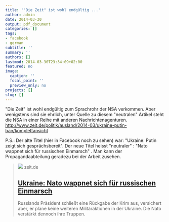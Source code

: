 ```yaml
---
title: '"Die Zeit" ist wohl endgültig ...'
author: admin
date: 2014-03-30
output: pdf_document
categories: []
tags:
- facebook
- german
subtitle: ''
summary: ''
authors: []
lastmod: 2014-03-30T23:34:09+02:00
featured: no
image:
  caption: ''
  focal_point: ''
  preview_only: no
projects: []
slug: []
---
```

"Die Zeit" ist wohl endgültig zum Sprachrohr der NSA verkommen. Aber wenigstens sind sie ehrlich, unter Quelle zu diesem "neutralen" Artikel steht die NSA in einer Reihe mit anderen Nachrichtenagenturen. http://www.zeit.de/politik/ausland/2014-03/ukraine-putin-ban/komplettansicht

P.S.: Der alte Titel (hier in Facebook noch zu sehen) war: "Ukraine: Putin zeigt sich gesprächsbereit". Der neue Titel heisst "neutraler" : "Nato wappnet sich für russischen Einmarsch" . Man kann der Propagandaabteilung geradezu bei der Arbeit zusehen.
> [![](https://img.zeit.de/administratives/sharing/fallback-image/wide__1300x731)](http://www.zeit.de/politik/ausland/2014-03/ukraine-putin-ban/komplettansicht)
> zeit.de
> ## [Ukraine: Nato wappnet sich für russischen Einmarsch](http://www.zeit.de/politik/ausland/2014-03/ukraine-putin-ban/komplettansicht)
>
>Russlands Präsident schließt eine Rückgabe der Krim aus, versichert aber, er plane keine weiteren Militäraktionen in der Ukraine. Die Nato verstärkt dennoch ihre Truppen.

